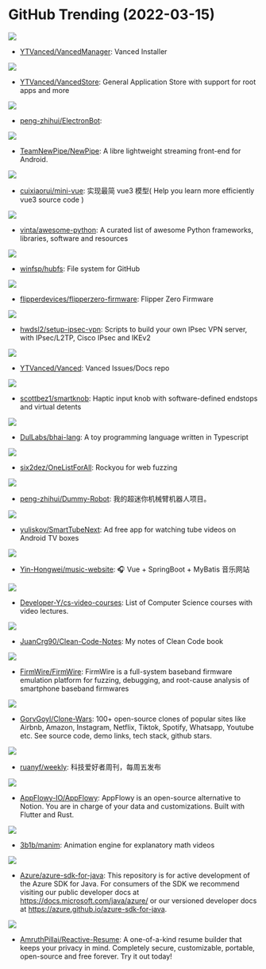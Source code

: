 # GitHub Trending (2022-03-15)

![](https://img.shields.io/badge/Kotlin-New%20131-green?style=flat-square&logo=appveyor)
- [YTVanced/VancedManager](https://github.com/YTVanced/VancedManager): Vanced Installer

![](https://img.shields.io/badge/Kotlin-New%2025-green?style=flat-square&logo=appveyor)
- [YTVanced/VancedStore](https://github.com/YTVanced/VancedStore): General Application Store with support for root apps and more

![](https://img.shields.io/badge/C-New%20529-green?style=flat-square&logo=appveyor)
- [peng-zhihui/ElectronBot](https://github.com/peng-zhihui/ElectronBot): 

![](https://img.shields.io/badge/Java-New%20194-green?style=flat-square&logo=appveyor)
- [TeamNewPipe/NewPipe](https://github.com/TeamNewPipe/NewPipe): A libre lightweight streaming front-end for Android.

![](https://img.shields.io/badge/TypeScript-New%20197-green?style=flat-square&logo=appveyor)
- [cuixiaorui/mini-vue](https://github.com/cuixiaorui/mini-vue): 实现最简 vue3 模型( Help you learn more efficiently vue3 source code )

![](https://img.shields.io/badge/Python-New%20215-green?style=flat-square&logo=appveyor)
- [vinta/awesome-python](https://github.com/vinta/awesome-python): A curated list of awesome Python frameworks, libraries, software and resources

![](https://img.shields.io/badge/Go-New%20228-green?style=flat-square&logo=appveyor)
- [winfsp/hubfs](https://github.com/winfsp/hubfs): File system for GitHub

![](https://img.shields.io/badge/C-New%2027-green?style=flat-square&logo=appveyor)
- [flipperdevices/flipperzero-firmware](https://github.com/flipperdevices/flipperzero-firmware): Flipper Zero Firmware

![](https://img.shields.io/badge/Shell-New%2079-green?style=flat-square&logo=appveyor)
- [hwdsl2/setup-ipsec-vpn](https://github.com/hwdsl2/setup-ipsec-vpn): Scripts to build your own IPsec VPN server, with IPsec/L2TP, Cisco IPsec and IKEv2

![](https://img.shields.io/badge/Python-New%2039-green?style=flat-square&logo=appveyor)
- [YTVanced/Vanced](https://github.com/YTVanced/Vanced): Vanced Issues/Docs repo

![](https://img.shields.io/badge/C%2B%2B-New%20367-green?style=flat-square&logo=appveyor)
- [scottbez1/smartknob](https://github.com/scottbez1/smartknob): Haptic input knob with software-defined endstops and virtual detents

![](https://img.shields.io/badge/TypeScript-New%20604-green?style=flat-square&logo=appveyor)
- [DulLabs/bhai-lang](https://github.com/DulLabs/bhai-lang): A toy programming language written in Typescript

![](https://img.shields.io/badge/Shell-New%2032-green?style=flat-square&logo=appveyor)
- [six2dez/OneListForAll](https://github.com/six2dez/OneListForAll): Rockyou for web fuzzing

![](https://img.shields.io/badge/C-New%20103-green?style=flat-square&logo=appveyor)
- [peng-zhihui/Dummy-Robot](https://github.com/peng-zhihui/Dummy-Robot): 我的超迷你机械臂机器人项目。

![](https://img.shields.io/badge/Java-New%2059-green?style=flat-square&logo=appveyor)
- [yuliskov/SmartTubeNext](https://github.com/yuliskov/SmartTubeNext): Ad free app for watching tube videos on Android TV boxes

![](https://img.shields.io/badge/Vue-New%2021-green?style=flat-square&logo=appveyor)
- [Yin-Hongwei/music-website](https://github.com/Yin-Hongwei/music-website): 🎧 Vue + SpringBoot + MyBatis 音乐网站

![](https://img.shields.io/badge/none-New%20223-green?style=flat-square&logo=appveyor)
- [Developer-Y/cs-video-courses](https://github.com/Developer-Y/cs-video-courses): List of Computer Science courses with video lectures.

![](https://img.shields.io/badge/none-New%2028-green?style=flat-square&logo=appveyor)
- [JuanCrg90/Clean-Code-Notes](https://github.com/JuanCrg90/Clean-Code-Notes): My notes of Clean Code book

![](https://img.shields.io/badge/Python-New%2034-green?style=flat-square&logo=appveyor)
- [FirmWire/FirmWire](https://github.com/FirmWire/FirmWire): FirmWire is a full-system baseband firmware emulation platform for fuzzing, debugging, and root-cause analysis of smartphone baseband firmwares

![](https://img.shields.io/badge/none-New%20363-green?style=flat-square&logo=appveyor)
- [GorvGoyl/Clone-Wars](https://github.com/GorvGoyl/Clone-Wars): 100+ open-source clones of popular sites like Airbnb, Amazon, Instagram, Netflix, Tiktok, Spotify, Whatsapp, Youtube etc. See source code, demo links, tech stack, github stars.

![](https://img.shields.io/badge/none-New%2038-green?style=flat-square&logo=appveyor)
- [ruanyf/weekly](https://github.com/ruanyf/weekly): 科技爱好者周刊，每周五发布

![](https://img.shields.io/badge/Rust-New%2054-green?style=flat-square&logo=appveyor)
- [AppFlowy-IO/AppFlowy](https://github.com/AppFlowy-IO/AppFlowy): AppFlowy is an open-source alternative to Notion. You are in charge of your data and customizations. Built with Flutter and Rust.

![](https://img.shields.io/badge/Python-New%20116-green?style=flat-square&logo=appveyor)
- [3b1b/manim](https://github.com/3b1b/manim): Animation engine for explanatory math videos

![](https://img.shields.io/badge/Java-New%208-green?style=flat-square&logo=appveyor)
- [Azure/azure-sdk-for-java](https://github.com/Azure/azure-sdk-for-java): This repository is for active development of the Azure SDK for Java. For consumers of the SDK we recommend visiting our public developer docs at https://docs.microsoft.com/java/azure/ or our versioned developer docs at https://azure.github.io/azure-sdk-for-java.

![](https://img.shields.io/badge/TypeScript-New%20456-green?style=flat-square&logo=appveyor)
- [AmruthPillai/Reactive-Resume](https://github.com/AmruthPillai/Reactive-Resume): A one-of-a-kind resume builder that keeps your privacy in mind. Completely secure, customizable, portable, open-source and free forever. Try it out today!

